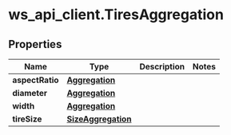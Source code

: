# ws_api_client.TiresAggregation

## Properties
Name | Type | Description | Notes
------------ | ------------- | ------------- | -------------
**aspectRatio** | [**Aggregation**](Aggregation.md) |  | 
**diameter** | [**Aggregation**](Aggregation.md) |  | 
**width** | [**Aggregation**](Aggregation.md) |  | 
**tireSize** | [**SizeAggregation**](SizeAggregation.md) |  | 


